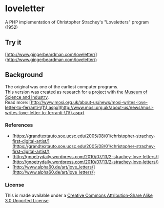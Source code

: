 # loveletter

A PHP implementation of Christopher Strachey's "Loveletters" program (1952)

## Try it

[http://www.gingerbeardman.com/loveletter/](http://www.gingerbeardman.com/loveletter/)

## Background

The original was one of the earliest computer programs.  
This version was created as research for a project with the [Museum of Science and Industry](http://www.mosi.org.uk).  
Read more: [http://www.mosi.org.uk/about-us/news/mosi-writes-love-letter-to-ferranti-\(1\).aspx](http://www.mosi.org.uk/about-us/news/mosi-writes-love-letter-to-ferranti-\(1\).aspx)  

### References

* [https://grandtextauto.soe.ucsc.edu/2005/08/01/christopher-strachey-first-digital-artist/](https://grandtextauto.soe.ucsc.edu/2005/08/01/christopher-strachey-first-digital-artist/)  
* [http://gnoetrydaily.wordpress.com/2010/07/13/2-strachey-love-letters/](http://gnoetrydaily.wordpress.com/2010/07/13/2-strachey-love-letters/)  
* [http://www.alpha60.de/art/love_letters/](http://www.alpha60.de/art/love_letters/)  

### License
This is made available under a [Creative Commons Attribution-Share Alike 3.0 Unported License](http://creativecommons.org/licenses/by-sa/3.0).
